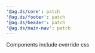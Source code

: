 ```yaml
---
'@ag.ds/core': patch
'@ag.ds/footer': patch
'@ag.ds/header': patch
'@ag.ds/main-nav': patch
---
```


Components include override css
